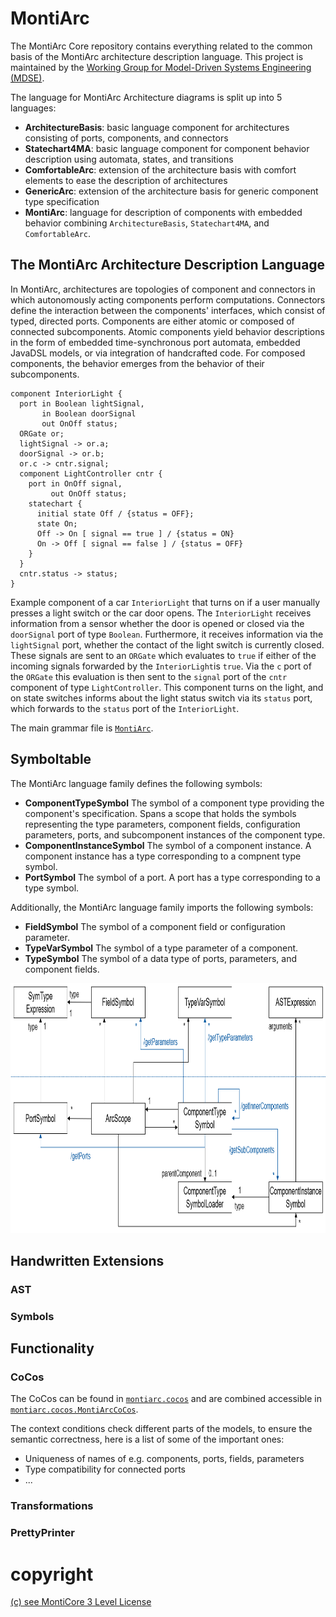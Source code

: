 <!-- (c) https://github.com/MontiCore/monticore -->
# MontiArc

The MontiArc Core repository contains everything related to the common basis
of the MontiArc architecture description language. This project is maintained
by the [Working Group for Model-Driven Systems Engineering (MDSE)][mdse].

[se-rwth]: http://www.se-rwth.de
[mdse]:http://www.se-rwth.de/teams/mdse/

The language for MontiArc Architecture diagrams is split up into 5 languages:
- **ArchitectureBasis**: basic language component for architectures consisting
of ports, components, and connectors
- **Statechart4MA**: basic language component for component behavior description
using automata, states, and transitions
- **ComfortableArc**: extension of the architecture basis with comfort elements
to ease the description of architectures
- **GenericArc**: extension of the architecture basis for generic component type
specification
- **MontiArc**: language for description of components with embedded behavior 
combining `ArchitectureBasis`, `Statechart4MA`, and `ComfortableArc`.

## The MontiArc Architecture Description Language

In MontiArc, architectures are topologies of component and connectors in which 
autonomously acting components perform computations. Connectors define the
interaction between the components' interfaces, which consist of typed, directed
ports. Components are either atomic or composed of connected subcomponents.
Atomic components yield behavior descriptions in the form of embedded 
time-synchronous port automata, embedded JavaDSL models, or via integration of
handcrafted code. For composed components, the behavior emerges from the 
behavior of their subcomponents.

```
component InteriorLight {
  port in Boolean lightSignal,
       in Boolean doorSignal
       out OnOff status;
  ORGate or;
  lightSignal -> or.a;
  doorSignal -> or.b;
  or.c -> cntr.signal;
  component LightController cntr {
    port in OnOff signal,
         out OnOff status;
    statechart {
      initial state Off / {status = OFF};
      state On;
      Off -> On [ signal == true ] / {status = ON}
      On -> Off [ signal == false ] / {status = OFF}
    }
  }
  cntr.status -> status;
}
```
Example component of a car `InteriorLight` that turns on if a user manually 
presses a light switch or the car door opens. The  `InteriorLight` receives 
information from a sensor whether the door is opened or closed via the
`doorSignal` port of type `Boolean`. Furthermore, it receives information via
the `lightSignal` port, whether the contact of the light switch is currently 
closed. These signals are sent to an `ORGate` which evaluates to `true` if 
either of the incoming signals forwarded by the `InteriorLight`is `true`.
Via the `c` port of the `ORGate` this evaluation is then sent to the `signal`
port of the `cntr` component of type `LightController`. This component turns 
on the light, and on state switches informs about the light status switch via
its `status` port, which forwards to the `status` port of the `InteriorLight`.

The main grammar file is [`MontiArc`][MontiArcGrammar].

[MontiArcGrammar]: https://git.rwth-aachen.de/monticore/montiarc/core/-/blob/modularization/languages/montiarc-fe/src/main/grammars/MontiArc.mc4

## Symboltable

The MontiArc language family defines the following symbols:

- **ComponentTypeSymbol** The symbol of a component type providing the
component's specification. Spans a scope that holds the symbols representing
the type parameters, component fields, configuration parameters, ports, and
subcomponent instances of the component type.
- **ComponentInstanceSymbol** The symbol of a component instance. A component
instance has a type corresponding to a compnent type symbol.
- **PortSymbol** The symbol of a port. A port has a type corresponding to a
type symbol.

Additionally, the MontiArc language family imports the following symbols:

- **FieldSymbol** The symbol of a component field or configuration parameter.
- **TypeVarSymbol** The symbol of a type parameter of a component. 
- **TypeSymbol** The symbol of a data type of ports, parameters, and component 
fields.

<img src="pics/MontiArc.SymbolTable.PNG" alt="drawing" height="400px"/>

## Handwritten Extensions
### AST

### Symbols

## Functionality
### CoCos
The CoCos can be found in 
 [`montiarc.cocos`][CoCosPackage] and are combined accessible in
 [`montiarc.cocos.MontiArcCoCos`][MontiArcCoCos].
 
[CoCosPackage]: https://git.rwth-aachen.de/monticore/montiarc/core/-/tree/modularization/languages/montiarc-fe/src/main/java/montiarc/cocos
[MontiArcCoCos]: https://git.rwth-aachen.de/monticore/montiarc/core/-/blob/modularization/languages/montiarc-fe/src/main/java/montiarc/cocos/MontiArcCoCos.java

The context conditions check different parts of the models, to ensure the
 semantic correctness, here is a list of some of the important ones:
- Uniqueness of names of e.g. components, ports, fields, parameters
- Type compatibility for connected ports
- ...

### Transformations

### PrettyPrinter


# copyright

[(c) see MontiCore 3 Level License](https://github.com/MontiCore/monticore)